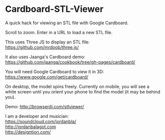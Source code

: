 # Cardboard-STL-Viewer
A quick hack for viewing an STL file with Google Cardboard.

Scroll to zoom. Enter in a URL to load a new STL file.

This uses Three JS to display an STL file:  
https://github.com/mrdoob/three.js/

It also uses Jaanga's Cardboard demo:  
https://github.com/jaanga/cookbook/tree/gh-pages/cardboard/

You will need Google Cardboard to view it in 3D:  
https://www.google.com/get/cardboard/

On desktop, the model spins freely. Currently on mobile, you will see a white screen until you orient your phone to find the model (it may be behind you).

Demo:
http://browserdj.com/stlviewer/

I am a developer and musician:  
https://soundcloud.com/jordanbla/  
http://jordanbalagot.com  
http://designtion.com/


